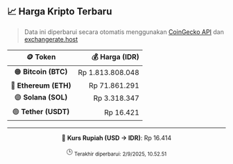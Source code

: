 

<!-- HARGA_KRIPTO -->
## 📈 Harga Kripto Terbaru

> Data ini diperbarui secara otomatis menggunakan [CoinGecko API](https://www.coingecko.com/) dan [exchangerate.host](https://exchangerate.host/)

<div align="center">

| 🪙 Token | 💰 Harga (IDR) |
|:------:|---------------:|
| 🟠 **Bitcoin (BTC)**   | Rp 1.813.808.048 |
| 🔵 **Ethereum (ETH)**  | Rp 71.861.291 |
| 🟣 **Solana (SOL)**    | Rp 3.318.347 |
| 🟢 **Tether (USDT)**   | Rp 16.421 |

---

💱 **Kurs Rupiah (USD → IDR)**: Rp 16.414

🕒 <sub>Terakhir diperbarui: 2/9/2025, 10.52.51</sub>

</div>
<!-- /HARGA_KRIPTO -->